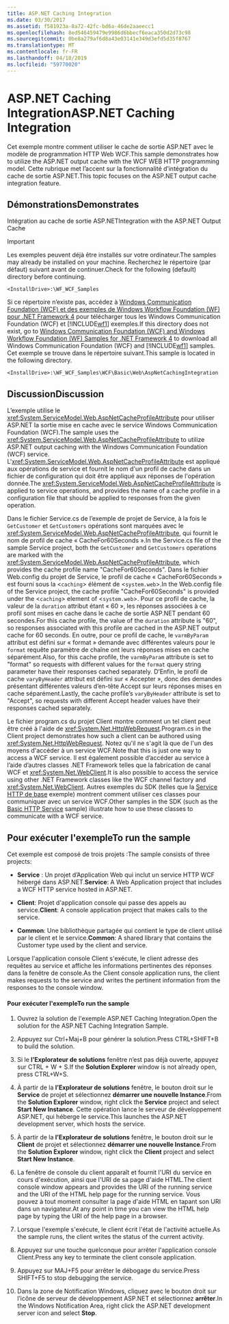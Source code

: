 ```yaml
---
title: ASP.NET Caching Integration
ms.date: 03/30/2017
ms.assetid: f581923a-8a72-42fc-bd6a-46de2aaeecc1
ms.openlocfilehash: 8ed546459479e9986d6bbecf6eaca350d2d73c98
ms.sourcegitcommit: 0be8a279af6d8a43e03141e349d3efd5d35f8767
ms.translationtype: MT
ms.contentlocale: fr-FR
ms.lasthandoff: 04/18/2019
ms.locfileid: "59770020"
---
```

# <a name="aspnet-caching-integration"></a><span data-ttu-id="35e80-102">ASP.NET Caching Integration</span><span class="sxs-lookup"><span data-stu-id="35e80-102">ASP.NET Caching Integration</span></span>
<span data-ttu-id="35e80-103">Cet exemple montre comment utiliser le cache de sortie ASP.NET avec le modèle de programmation HTTP Web WCF.</span><span class="sxs-lookup"><span data-stu-id="35e80-103">This sample demonstrates how to utilize the ASP.NET output cache with the WCF WEB HTTP programming model.</span></span> <span data-ttu-id="35e80-104">Cette rubrique met l’accent sur la fonctionnalité d’intégration du cache de sortie ASP.NET.</span><span class="sxs-lookup"><span data-stu-id="35e80-104">This topic focuses on the ASP.NET output cache integration feature.</span></span>  
  
## <a name="demonstrates"></a><span data-ttu-id="35e80-105">Démonstrations</span><span class="sxs-lookup"><span data-stu-id="35e80-105">Demonstrates</span></span>  
 <span data-ttu-id="35e80-106">Intégration au cache de sortie ASP.NET</span><span class="sxs-lookup"><span data-stu-id="35e80-106">Integration with the ASP.NET Output Cache</span></span>  
  
> [!IMPORTANT]
>  <span data-ttu-id="35e80-107">Les exemples peuvent déjà être installés sur votre ordinateur.</span><span class="sxs-lookup"><span data-stu-id="35e80-107">The samples may already be installed on your machine.</span></span> <span data-ttu-id="35e80-108">Recherchez le répertoire (par défaut) suivant avant de continuer.</span><span class="sxs-lookup"><span data-stu-id="35e80-108">Check for the following (default) directory before continuing.</span></span>  
>   
>  `<InstallDrive>:\WF_WCF_Samples`  
>   
>  <span data-ttu-id="35e80-109">Si ce répertoire n’existe pas, accédez à [Windows Communication Foundation (WCF) et des exemples de Windows Workflow Foundation (WF) pour .NET Framework 4](https://go.microsoft.com/fwlink/?LinkId=150780) pour télécharger tous les Windows Communication Foundation (WCF) et [!INCLUDE[wf1](../../../../includes/wf1-md.md)] exemples.</span><span class="sxs-lookup"><span data-stu-id="35e80-109">If this directory does not exist, go to [Windows Communication Foundation (WCF) and Windows Workflow Foundation (WF) Samples for .NET Framework 4](https://go.microsoft.com/fwlink/?LinkId=150780) to download all Windows Communication Foundation (WCF) and [!INCLUDE[wf1](../../../../includes/wf1-md.md)] samples.</span></span> <span data-ttu-id="35e80-110">Cet exemple se trouve dans le répertoire suivant.</span><span class="sxs-lookup"><span data-stu-id="35e80-110">This sample is located in the following directory.</span></span>  
>   
>  `<InstallDrive>:\WF_WCF_Samples\WCF\Basic\Web\AspNetCachingIntegration`  
  
## <a name="discussion"></a><span data-ttu-id="35e80-111">Discussion</span><span class="sxs-lookup"><span data-stu-id="35e80-111">Discussion</span></span>  
 <span data-ttu-id="35e80-112">L’exemple utilise le <xref:System.ServiceModel.Web.AspNetCacheProfileAttribute> pour utiliser ASP.NET la sortie mise en cache avec le service Windows Communication Foundation (WCF).</span><span class="sxs-lookup"><span data-stu-id="35e80-112">The sample uses the <xref:System.ServiceModel.Web.AspNetCacheProfileAttribute> to utilize ASP.NET output caching with the Windows Communication Foundation (WCF) service.</span></span> <span data-ttu-id="35e80-113">L'<xref:System.ServiceModel.Web.AspNetCacheProfileAttribute> est appliqué aux opérations de service et fournit le nom d'un profil de cache dans un fichier de configuration qui doit être appliqué aux réponses de l'opération donnée.</span><span class="sxs-lookup"><span data-stu-id="35e80-113">The <xref:System.ServiceModel.Web.AspNetCacheProfileAttribute> is applied to service operations, and provides the name of a cache profile in a configuration file that should be applied to responses from the given operation.</span></span>  
  
 <span data-ttu-id="35e80-114">Dans le fichier Service.cs de l’exemple de projet de Service, à la fois le `GetCustomer` et `GetCustomers` opérations sont marquées avec le <xref:System.ServiceModel.Web.AspNetCacheProfileAttribute>, qui fournit le nom de profil de cache « CacheFor60Seconds ».</span><span class="sxs-lookup"><span data-stu-id="35e80-114">In the Service.cs file of the sample Service project, both the `GetCustomer` and `GetCustomers` operations are marked with the <xref:System.ServiceModel.Web.AspNetCacheProfileAttribute>, which provides the cache profile name "CacheFor60Seconds".</span></span> <span data-ttu-id="35e80-115">Dans le fichier Web.config du projet de Service, le profil de cache « CacheFor60Seconds » est fourni sous la <`caching`> élément de <`system.web`>.</span><span class="sxs-lookup"><span data-stu-id="35e80-115">In the Web.config file of the Service project, the cache profile "CacheFor60Seconds" is provided under the <`caching`> element of <`system.web`>.</span></span> <span data-ttu-id="35e80-116">Pour ce profil de cache, la valeur de la `duration` attribut étant « 60 », les réponses associées à ce profil sont mises en cache dans le cache de sortie ASP.NET pendant 60 secondes.</span><span class="sxs-lookup"><span data-stu-id="35e80-116">For this cache profile, the value of the `duration` attribute is "60", so responses associated with this profile are cached in the ASP.NET output cache for 60 seconds.</span></span> <span data-ttu-id="35e80-117">En outre, pour ce profil de cache, le `varmByParam` attribut est défini sur « format » demande avec différentes valeurs pour le `format` requête paramètre de chaîne ont leurs réponses mises en cache séparément.</span><span class="sxs-lookup"><span data-stu-id="35e80-117">Also, for this cache profile, the `varmByParam` attribute is set to "format" so requests with different values for the `format` query string parameter have their responses cached separately.</span></span> <span data-ttu-id="35e80-118">D’Enfin, le profil de cache `varyByHeader` attribut est défini sur « Accepter », donc des demandes présentant différentes valeurs d’en-tête Accept sur leurs réponses mises en cache séparément.</span><span class="sxs-lookup"><span data-stu-id="35e80-118">Lastly, the cache profile’s `varyByHeader` attribute is set to "Accept", so requests with different Accept header values have their responses cached separately.</span></span>  
  
 <span data-ttu-id="35e80-119">Le fichier program.cs du projet Client montre comment un tel client peut être créé à l'aide de <xref:System.Net.HttpWebRequest>.</span><span class="sxs-lookup"><span data-stu-id="35e80-119">Program.cs in the Client project demonstrates how such a client can be authored using <xref:System.Net.HttpWebRequest>.</span></span> <span data-ttu-id="35e80-120">Notez qu'il ne s'agit là que de l'un des moyens d'accéder à un service WCF.</span><span class="sxs-lookup"><span data-stu-id="35e80-120">Note that this is just one way to access a WCF service.</span></span> <span data-ttu-id="35e80-121">Il est également possible d’accéder au service à l’aide d’autres classes .NET Framework telles que la fabrication de canal WCF et <xref:System.Net.WebClient>.</span><span class="sxs-lookup"><span data-stu-id="35e80-121">It is also possible to access the service using other .NET Framework classes like the WCF channel factory and <xref:System.Net.WebClient>.</span></span> <span data-ttu-id="35e80-122">Autres exemples du SDK (telles que la [Service HTTP de base](../../../../docs/framework/wcf/samples/basic-http-service.md) exemple) montrent comment utiliser ces classes pour communiquer avec un service WCF.</span><span class="sxs-lookup"><span data-stu-id="35e80-122">Other samples in the SDK (such as the [Basic HTTP Service](../../../../docs/framework/wcf/samples/basic-http-service.md) sample) illustrate how to use these classes to communicate with a WCF service.</span></span>  
  
## <a name="to-run-the-sample"></a><span data-ttu-id="35e80-123">Pour exécuter l'exemple</span><span class="sxs-lookup"><span data-stu-id="35e80-123">To run the sample</span></span>  
 <span data-ttu-id="35e80-124">Cet exemple est composé de trois projets :</span><span class="sxs-lookup"><span data-stu-id="35e80-124">The sample consists of three projects:</span></span>  
  
-   <span data-ttu-id="35e80-125">**Service** : Un projet d’Application Web qui inclut un service HTTP WCF hébergé dans ASP.NET.</span><span class="sxs-lookup"><span data-stu-id="35e80-125">**Service**: A Web Application project that includes a WCF HTTP service hosted in ASP.NET.</span></span>  
  
-   <span data-ttu-id="35e80-126">**Client**: Projet d'application console qui passe des appels au service.</span><span class="sxs-lookup"><span data-stu-id="35e80-126">**Client**: A console application project that makes calls to the service.</span></span>  
  
-   <span data-ttu-id="35e80-127">**Common**: Une bibliothèque partagée qui contient le type de client utilisé par le client et le service.</span><span class="sxs-lookup"><span data-stu-id="35e80-127">**Common**: A shared library that contains the Customer type used by the client and service.</span></span>  
  
 <span data-ttu-id="35e80-128">Lorsque l'application console Client s'exécute, le client adresse des requêtes au service et affiche les informations pertinentes des réponses dans la fenêtre de console.</span><span class="sxs-lookup"><span data-stu-id="35e80-128">As the Client console application runs, the client makes requests to the service and writes the pertinent information from the responses to the console window.</span></span>  
  
#### <a name="to-run-the-sample"></a><span data-ttu-id="35e80-129">Pour exécuter l'exemple</span><span class="sxs-lookup"><span data-stu-id="35e80-129">To run the sample</span></span>  
  
1. <span data-ttu-id="35e80-130">Ouvrez la solution de l'exemple ASP.NET Caching Integration.</span><span class="sxs-lookup"><span data-stu-id="35e80-130">Open the solution for the ASP.NET Caching Integration Sample.</span></span>  
  
2. <span data-ttu-id="35e80-131">Appuyez sur Ctrl+Maj+B pour générer la solution.</span><span class="sxs-lookup"><span data-stu-id="35e80-131">Press CTRL+SHIFT+B to build the solution.</span></span>  
  
3. <span data-ttu-id="35e80-132">Si le **l’Explorateur de solutions** fenêtre n’est pas déjà ouverte, appuyez sur CTRL + W + S.</span><span class="sxs-lookup"><span data-stu-id="35e80-132">If the **Solution Explorer** window is not already open, press CTRL+W+S.</span></span>  
  
4. <span data-ttu-id="35e80-133">À partir de la **l’Explorateur de solutions** fenêtre, le bouton droit sur le **Service** de projet et sélectionnez **démarrer une nouvelle Instance**.</span><span class="sxs-lookup"><span data-stu-id="35e80-133">From the **Solution Explorer** window, right click the **Service** project and select **Start New Instance**.</span></span> <span data-ttu-id="35e80-134">Cette opération lance le serveur de développement ASP.NET, qui héberge le service.</span><span class="sxs-lookup"><span data-stu-id="35e80-134">This launches the ASP.NET development server, which hosts the service.</span></span>  
  
5. <span data-ttu-id="35e80-135">À partir de la **l’Explorateur de solutions** fenêtre, le bouton droit sur le **Client** de projet et sélectionnez **démarrer une nouvelle Instance**.</span><span class="sxs-lookup"><span data-stu-id="35e80-135">From the **Solution Explorer** window, right click the **Client** project and select **Start New Instance**.</span></span>  
  
6. <span data-ttu-id="35e80-136">La fenêtre de console du client apparaît et fournit l'URI du service en cours d'exécution, ainsi que l'URI de sa page d'aide HTML.</span><span class="sxs-lookup"><span data-stu-id="35e80-136">The client console window appears and provides the URI of the running service and the URI of the HTML help page for the running service.</span></span> <span data-ttu-id="35e80-137">Vous pouvez à tout moment consulter la page d'aide HTML en tapant son URI dans un navigateur.</span><span class="sxs-lookup"><span data-stu-id="35e80-137">At any point in time you can view the HTML help page by typing the URI of the help page in a browser.</span></span>  
  
7. <span data-ttu-id="35e80-138">Lorsque l'exemple s'exécute, le client écrit l'état de l'activité actuelle.</span><span class="sxs-lookup"><span data-stu-id="35e80-138">As the sample runs, the client writes the status of the current activity.</span></span>  
  
8. <span data-ttu-id="35e80-139">Appuyez sur une touche quelconque pour arrêter l'application console Client.</span><span class="sxs-lookup"><span data-stu-id="35e80-139">Press any key to terminate the client console application.</span></span>  
  
9. <span data-ttu-id="35e80-140">Appuyez sur MAJ+F5 pour arrêter le débogage du service.</span><span class="sxs-lookup"><span data-stu-id="35e80-140">Press SHIFT+F5 to stop debugging the service.</span></span>  
  
10. <span data-ttu-id="35e80-141">Dans la zone de Notification Windows, cliquez avec le bouton droit sur l’icône de serveur de développement ASP.NET et sélectionnez **arrêter**.</span><span class="sxs-lookup"><span data-stu-id="35e80-141">In the Windows Notification Area, right click the ASP.NET development server icon and select **Stop**.</span></span>
